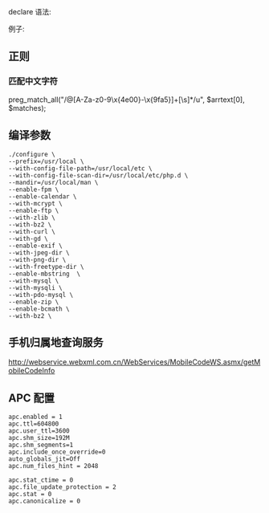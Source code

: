 declare 语法:

例子:

## 正则

### 匹配中文字符

preg_match_all("/@[A-Za-z0-9\x{4e00}-\x{9fa5}]+[\s]*/u", $arrtext[0], $matches); 


## 编译参数

```
./configure \
--prefix=/usr/local \
--with-config-file-path=/usr/local/etc \
--with-config-file-scan-dir=/usr/local/etc/php.d \
--mandir=/usr/local/man \
--enable-fpm \
--enable-calendar \
--with-mcrypt \
--enable-ftp \
--with-zlib \
--with-bz2 \
--with-curl \
--with-gd \
--enable-exif \
--with-jpeg-dir \
--with-png-dir \
--with-freetype-dir \
--enable-mbstring  \
--with-mysql \
--with-mysqli \
--with-pdo-mysql \
--enable-zip \
--enable-bcmath \
--with-bz2 \
```

## 手机归属地查询服务
http://webservice.webxml.com.cn/WebServices/MobileCodeWS.asmx/getMobileCodeInfo

## APC 配置
```[APC]
apc.enabled = 1
apc.ttl=604800
apc.user_ttl=3600
apc.shm_size=192M
apc.shm_segments=1
apc.include_once_override=0
auto_globals_jit=Off
apc.num_files_hint = 2048

apc.stat_ctime = 0
apc.file_update_protection = 2
apc.stat = 0
apc.canonicalize = 0
```
